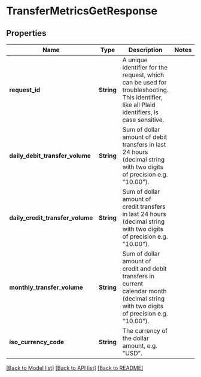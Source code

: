 # TransferMetricsGetResponse

## Properties

Name | Type | Description | Notes
------------ | ------------- | ------------- | -------------
**request_id** | **String** | A unique identifier for the request, which can be used for troubleshooting. This identifier, like all Plaid identifiers, is case sensitive. | 
**daily_debit_transfer_volume** | **String** | Sum of dollar amount of debit transfers in last 24 hours (decimal string with two digits of precision e.g. \"10.00\"). | 
**daily_credit_transfer_volume** | **String** | Sum of dollar amount of credit transfers in last 24 hours (decimal string with two digits of precision e.g. \"10.00\"). | 
**monthly_transfer_volume** | **String** | Sum of dollar amount of credit and debit transfers in current calendar month (decimal string with two digits of precision e.g. \"10.00\"). | 
**iso_currency_code** | **String** | The currency of the dollar amount, e.g. \"USD\". | 

[[Back to Model list]](../README.md#documentation-for-models) [[Back to API list]](../README.md#documentation-for-api-endpoints) [[Back to README]](../README.md)


